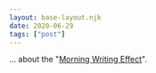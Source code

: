 ```yaml
---
layout: base-layout.njk
date: 2020-06-29
tags: ["post"]
---
```


... about the "[Morning Writing Effect](https://www.gwern.net/Morning-writing)".
